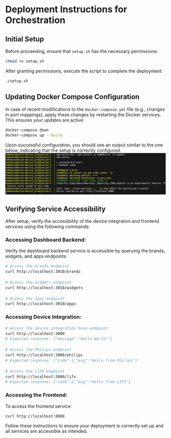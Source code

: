 # Deployment Instructions for Orchestration

## Initial Setup

Before proceeding, ensure that `setup.sh` has the necessary permissions:

```sh
chmod +x setup.sh
```

After granting permissions, execute the script to complete the deployment:

```sh
./setup.sh
```

## Updating Docker Compose Configuration

In case of recent modifications to the `docker-compose.yml` file (e.g., changes in port mappings), apply these changes by restarting the Docker services. This ensures your updates are active:

```sh
docker-compose down
docker-compose up --build
```

Upon successful configuration, you should see an output similar to the one below, indicating that the setup is correctly configured.
![This represents the configuration is good.](pics/dockerbuild.png)

## Verifying Service Accessibility

After setup, verify the accessibility of the device integration and frontend services using the following commands:

### Accessing Dashboard Backend:

Verify the dashboard backend service is accessible by querying the brands, widgets, and apps endpoints:

```sh
# Access the brands endpoint
curl http://localhost:3010/brands

# Access the widgets endpoint
curl http://localhost:3010/widgets

# Access the apps endpoint
curl http://localhost:3010/apps
```

### Accessing Device Integration:

```sh
# Access the device integration base endpoint
curl http://localhost:3000
# Expected response: {"message":"Hello World!"}

# Access the Philips endpoint
curl http://localhost:3000/philips
# Expected response: {"code":1,"msg":"Hello from Philips"}

# Access the LIFX endpoint
curl http://localhost:3000/lifx
# Expected response: {"code":1,"msg":"Hello from LIFX"}
```

### Accessing the Frontend:

To access the frontend service:

```sh
curl http://localhost:8080
```

Follow these instructions to ensure your deployment is correctly set up and all services are accessible as intended.




